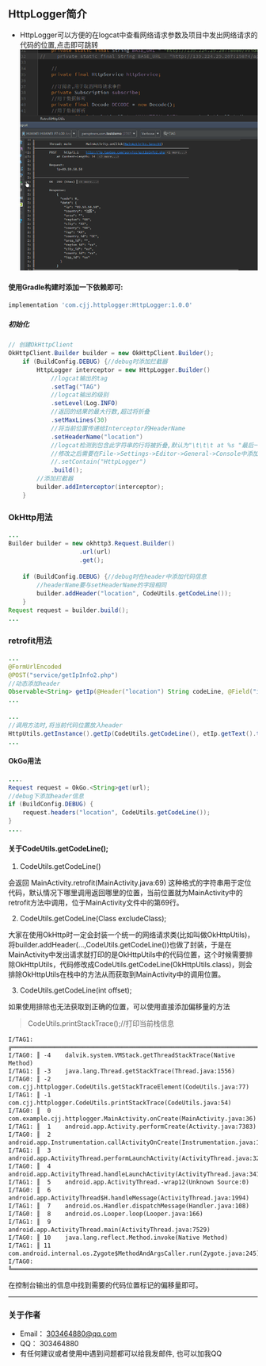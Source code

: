 ## HttpLogger简介
* HttpLogger可以方便的在logcat中查看网络请求参数及项目中发出网络请求的代码的位置,点击即可跳转
  ![Image text](img/http.gif)

#### 使用Gradle构建时添加一下依赖即可:
```javascript
implementation 'com.cjj.httplogger:HttpLogger:1.0.0'
```
##### 初始化
```java
// 创建OkHttpClient
OkHttpClient.Builder builder = new OkHttpClient.Builder();
    if (BuildConfig.DEBUG) {//debug时添加拦截器
        HttpLogger interceptor = new HttpLogger.Builder()
            //logcat输出的tag
            .setTag("TAG")
            //logcat输出的级别
            .setLevel(Log.INFO)
            //返回的结果的最大行数,超过将折叠
            .setMaxLines(30)
            //将当前位置传递给Interceptor的HeaderName
            .setHeaderName("location")
            //logcat检测到包含此字符串的行将被折叠,默认为"\t\t\t at %s "最后一个空格为\#u00A0的空格
            //修改之后需要在File->Settings->Editor->General->Console中添加相应的字段
            //.setContain("HttpLogger")
            .build();
        //添加拦截器
        builder.addInterceptor(interceptor);
    }
```

### OkHttp用法
```java
...
Builder builder = new okhttp3.Request.Builder()
                    .url(url)
                    .get();
                    
    if (BuildConfig.DEBUG) {//debug时在header中添加代码信息
        //headerName要与setHeaderName的字段相同
        builder.addHeader("location", CodeUtils.getCodeLine()); 
    }       
Request request = builder.build();
...
```

### retrofit用法
```java
...
@FormUrlEncoded
@POST("service/getIpInfo2.php")
//动态添加header
Observable<String> getIp(@Header("location") String codeLine, @Field("ip") String params);
...

...
//调用方法时,将当前代码位置放入header
HttpUtils.getInstance().getIp(CodeUtils.getCodeLine(), etIp.getText().toString());
...
```
#### OkGo用法
```java
....
Request request = OkGo.<String>get(url);
//debug下添加header信息
if (BuildConfig.DEBUG) {
    request.headers("location", CodeUtils.getCodeLine());
}
....
````
#### 关于CodeUtils.getCodeLine();
1. CodeUtils.getCodeLine()

会返回 MainActivity.retrofit(MainActivity.java:69) 这种格式的字符串用于定位代码，默认情况下哪里调用返回哪里的位置，当前位置就为MainActivity中的retrofit方法中调用，位于MainActivity文件中的第69行。 

2. CodeUtils.getCodeLine(Class excludeClass);

大家在使用OkHttp时一定会封装一个统一的网络请求类(比如叫做OkHttpUtils)，将builder.addHeader(...,CodeUtils.getCodeLine())也做了封装，于是在MainActivity中发出请求就打印的是OkHttpUtils中的代码位置，这个时候需要排除OkHttpUtils，代码修改成CodeUtils.getCodeLine(OkHttpUtils.class)，则会排除OkHttpUtils在栈中的方法从而获取到MainActivity中的调用位置。

3. CodeUtils.getCodeLine(int offset);

如果使用排除也无法获取到正确的位置，可以使用直接添加偏移量的方法
> CodeUtils.printStackTrace();//打印当前栈信息

```
I/TAG1: ╔════════════════════════════════════════════════════════════════════════════════════════════════════════════════
I/TAG0: ║ -4	dalvik.system.VMStack.getThreadStackTrace(Native Method)
I/TAG1: ║ -3	java.lang.Thread.getStackTrace(Thread.java:1556)
I/TAG0: ║ -2	com.cjj.httplogger.CodeUtils.getStackTraceElement(CodeUtils.java:77)
I/TAG1: ║ -1	com.cjj.httplogger.CodeUtils.printStackTrace(CodeUtils.java:54)
I/TAG0: ║  0	com.example.cjj.httplogger.MainActivity.onCreate(MainActivity.java:36)
I/TAG1: ║  1	android.app.Activity.performCreate(Activity.java:7383)
I/TAG0: ║  2	android.app.Instrumentation.callActivityOnCreate(Instrumentation.java:1218)
I/TAG1: ║  3	android.app.ActivityThread.performLaunchActivity(ActivityThread.java:3256)
I/TAG0: ║  4	android.app.ActivityThread.handleLaunchActivity(ActivityThread.java:3411)
I/TAG1: ║  5	android.app.ActivityThread.-wrap12(Unknown Source:0)
I/TAG0: ║  6	android.app.ActivityThread$H.handleMessage(ActivityThread.java:1994)
I/TAG1: ║  7	android.os.Handler.dispatchMessage(Handler.java:108)
I/TAG0: ║  8	android.os.Looper.loop(Looper.java:166)
I/TAG1: ║  9	android.app.ActivityThread.main(ActivityThread.java:7529)
I/TAG0: ║ 10	java.lang.reflect.Method.invoke(Native Method)
I/TAG1: ║ 11	com.android.internal.os.Zygote$MethodAndArgsCaller.run(Zygote.java:245)
I/TAG0: ╚═══════════════════════════════════════════════════════════════════════════════════════════════════════════════
```
在控制台输出的信息中找到需要的代码位置标记的偏移量即可。

 


----
### 关于作者
* Email： <303464880@qq.com>
* QQ： 303464880
* 有任何建议或者使用中遇到问题都可以给我发邮件, 也可以加我QQ